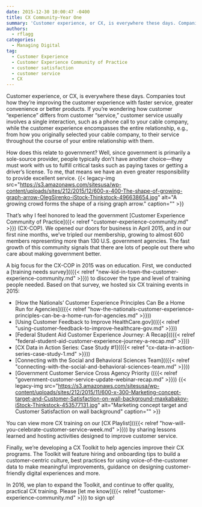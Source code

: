 ```yaml
---
date: 2015-12-30 10:00:47 -0400
title: CX Community—Year One
summary: 'Customer experience, or CX, is everywhere these days. Companies tout how they&rsquo;re improving the customer experience with faster service, greater convenience or better products. If you&rsquo;re wondering how customer &ldquo;experience&rdquo; differs from customer &ldquo;service,&rdquo; customer service usually involves a single interaction, such as a phone call to your cable company, while the customer experience encompasses'
authors:
  - rflagg
categories:
  - Managing Digital
tag:
  - Customer Experience
  - Customer Experience Community of Practice
  - customer satisfaction
  - customer service
  - CX
---
```


Customer experience, or CX, is everywhere these days. Companies tout how they’re improving the customer experience with faster service, greater convenience or better products. If you’re wondering how customer “experience” differs from customer “service,” customer service usually involves a single interaction, such as a phone call to your cable company, while the customer experience encompasses the entire relationship, e.g., from how you originally selected your cable company, to their service throughout the course of your entire relationship with them.

How does this relate to government? Well, since government is primarily a sole-source provider, people typically don’t have another choice—they must work with us to fulfill critical tasks such as paying taxes or getting a driver’s license. To me, that means we have an even greater responsibility to provide excellent service. {{< legacy-img src="https://s3.amazonaws.com/sitesusa/wp-content/uploads/sites/212/2015/12/600-x-400-The-shape-of-growing-graph-arrow-OlegSirenko-iStock-Thinkstock-496638654.jpg" alt="A growing crowd forms the shape of a rising graph arrow." caption="" >}} 

That’s why I feel honored to lead the government [Customer Experience Community of Practice]({{< relref "customer-experience-community.md" >}}) (CX-COP). We opened our doors for business in April 2015, and in our first nine months, we’ve tripled our membership, growing to almost 600 members representing more than 130 U.S. government agencies. The fast growth of this community signals that there are lots of people out there who care about making government better.

A big focus for the CX-COP in 2015 was on education. First, we conducted a [training needs survey](({{< relref "new-kid-in-town-the-customer-experience-community.md" >}})) to discover the type and level of training people needed. Based on that survey, we hosted six CX training events in 2015:

  * [How the Nationals’ Customer Experience Principles Can Be a Home Run for Agencies](({{< relref "how-the-nationals-customer-experience-principles-can-be-a-home-run-for-agencies.md" >}}))
  * [Using Customer Feedback to Improve HealthCare.gov](({{< relref "using-customer-feedback-to-improve-healthcare-gov.md" >}}))
  * [Federal Student Aid Customer Experience Journey: A Recap](({{< relref "federal-student-aid-customer-experience-journey-a-recap.md" >}}))
  * [CX Data in Action Series: Case Study #1](({{< relref "cx-data-in-action-series-case-study-1.md" >}}))
  * [Connecting with the Social and Behavioral Sciences Team](({{< relref "connecting-with-the-social-and-behavioral-sciences-team.md" >}}))
  * [Government Customer Service Cross Agency Priority (({{< relref "government-customer-service-update-webinar-recap.md" >}})) {{< legacy-img src="https://s3.amazonaws.com/sitesusa/wp-content/uploads/sites/212/2015/11/600-x-300-Marketing-concept-target-and-Customer-Satisfaction-on-wall-background-maxkabakov-iStock-Thinkstock-453577131.jpg" alt="Marketing concept target and Customer Satisfaction on wall background" caption="" >}} 

You can view more CX training on our [CX Playlist](({{< relref "how-will-you-celebrate-customer-service-week.md" >}})) by sharing lessons learned and hosting activities designed to improve customer service.

Finally, we’re developing a CX Toolkit to help agencies improve their CX programs. The Toolkit will feature hiring and onboarding tips to build a customer-centric culture, best practices for using voice-of-the-customer data to make meaningful improvements, guidance on designing customer-friendly digital experiences and more.

In 2016, we plan to expand the Toolkit, and continue to offer quality, practical CX training. Please [let me know]({{< relref "customer-experience-community.md" >}}) to sign up!